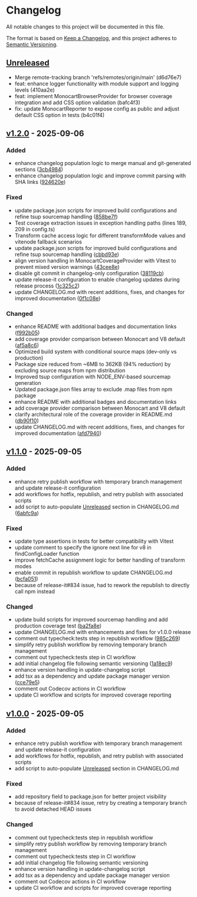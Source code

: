 # Changelog

All notable changes to this project will be documented in this file.

The format is based on [Keep a Changelog](https://keepachangelog.com/en/1.0.0/),
and this project adheres to [Semantic Versioning](https://semver.org/spec/v2.0.0.html).

## [Unreleased]

- Merge remote-tracking branch 'refs/remotes/origin/main' (d6d76e7)
- feat: enhance logger functionality with module support and logging levels (410aa2e)
- feat: implement MonocartBrowserProvider for browser coverage integration and add CSS option validation (bafc4f3)
- fix: update MonocartReporter to expose config as public and adjust default CSS option in tests (b4c01f4)

## [v1.2.0] - 2025-09-06

### Added
- enhance changelog population logic to merge manual and git-generated sections ([3cb4984](https://github.com/oorabona/vitest-monocart-coverage/commit/3cb49841a6c453a12bbe48fa956378a0088e5096))
- enhance changelog population logic and improve commit parsing with SHA links ([924620e](https://github.com/oorabona/vitest-monocart-coverage/commit/924620e0f5f1e6539352c683d711a717519467be))

### Fixed
- update package.json scripts for improved build configurations and refine tsup sourcemap handling ([858be7f](https://github.com/oorabona/vitest-monocart-coverage/commit/858be7f921065dfc48418141383da6bb8bf87b07))
- Test coverage extraction issues in exception handling paths (lines 189, 209 in config.ts)
- Transform cache access logic for different transformMode values and vitenode fallback scenarios
- update package.json scripts for improved build configurations and refine tsup sourcemap handling ([cbbd93e](https://github.com/oorabona/vitest-monocart-coverage/commit/cbbd93ea145f5996f5e45b8ec5207662f430b6ca))
- align version handling in MonocartCoverageProvider with Vitest to prevent mixed version warnings ([43cee8e](git+https://github.com/oorabona/vitest-monocart-coverage.git/commit/43cee8e48f07e90e273e402360c36c6217fb4483))
- disable git commit in changelog-only configuration ([38119cb](git+https://github.com/oorabona/vitest-monocart-coverage.git/commit/38119cb213d1b13ca127c6d8157f1d3c03db9230))
- update release-it configuration to enable changelog updates during release process ([1c325c2](https://github.com/oorabona/vitest-monocart-coverage/commit/1c325c266475b783f268c0634bf9d43f395b8051))
- update CHANGELOG.md with recent additions, fixes, and changes for improved documentation ([0f1c08e](https://github.com/oorabona/vitest-monocart-coverage/commit/0f1c08efd0ca5af58e3465afc6f9a6e356ebf129))

### Changed
- enhance README with additional badges and documentation links ([f992b05](https://github.com/oorabona/vitest-monocart-coverage/commit/f992b05cbbe97147c1e16c058df70d9c0b986721))
- add coverage provider comparison between Monocart and V8 default ([af5a8c6](https://github.com/oorabona/vitest-monocart-coverage/commit/af5a8c63c6b92fd2954727746d04b24137c966c6))
- Optimized build system with conditional source maps (dev-only vs production)
- Package size reduced from ~6MB to 362KB (94% reduction) by excluding source maps from npm distribution
- Improved tsup configuration with NODE_ENV-based sourcemap generation
- Updated package.json files array to exclude .map files from npm package
- enhance README with additional badges and documentation links
- add coverage provider comparison between Monocart and V8 default
- clarify architectural role of the coverage provider in README.md ([db90f10](git+https://github.com/oorabona/vitest-monocart-coverage.git/commit/db90f1021b93615fd353074cf62ac48a155e8e6a))
- update CHANGELOG.md with recent additions, fixes, and changes for improved documentation ([afd7940](git+https://github.com/oorabona/vitest-monocart-coverage.git/commit/afd7940a129ca52fb4cc9d1837a391bdcd0aaa27))

## [v1.1.0] - 2025-09-05

### Added
- enhance retry publish workflow with temporary branch management and update release-it configuration
- add workflows for hotfix, republish, and retry publish with associated scripts
- add script to auto-populate [Unreleased] section in CHANGELOG.md ([6abfc9a](https://github.com/oorabona/vitest-monocart-coverage/commit/6abfc9a44e51762e8396a22648d19cae19e31d9b))

### Fixed
- update type assertions in tests for better compatibility with Vitest
- update comment to specify the ignore next line for v8 in findConfigLoader function
- improve fetchCache assignment logic for better handling of transform modes
- enable commit in republish workflow to update CHANGELOG.md ([bcfa051](https://github.com/oorabona/vitest-monocart-coverage/commit/bcfa051213ac5131c206e546bf53f765fd9f4b66))
- because of release-it#834 issue, had to rework the republish to directly call npm instead

### Changed
- update build scripts for improved sourcemap handling and add production coverage test ([ba2fa8e](https://github.com/oorabona/vitest-monocart-coverage/commit/ba2fa8ec03e7897fe02965f71c06c94b3d83dfba))
- update CHANGELOG.md with enhancements and fixes for v1.0.0 release
- comment out typecheck:tests step in republish workflow ([985c269](https://github.com/oorabona/vitest-monocart-coverage/commit/985c2695037cd429bf0bdb406bf935609106883e))
- simplify retry publish workflow by removing temporary branch management
- comment out typecheck:tests step in CI workflow
- add initial changelog file following semantic versioning ([1a18ec9](https://github.com/oorabona/vitest-monocart-coverage/commit/1a18ec94e3174ea8519a168cd74ad495b52e50af))
- enhance version handling in update-changelog script
- add tsx as a dependency and update package manager version ([cce79e5](https://github.com/oorabona/vitest-monocart-coverage/commit/cce79e5e9586b62901bf254753911ac3d5928343))
- comment out Codecov actions in CI workflow
- update CI workflow and scripts for improved coverage reporting

## [v1.0.0] - 2025-09-05

### Added
- enhance retry publish workflow with temporary branch management and update release-it configuration
- add workflows for hotfix, republish, and retry publish with associated scripts
- add script to auto-populate [Unreleased] section in CHANGELOG.md

### Fixed
- add repository field to package.json for better project visibility
- because of release-it#834 issue, retry by creating a temporary branch to avoid detached HEAD issues

### Changed
- comment out typecheck:tests step in republish workflow
- simplify retry publish workflow by removing temporary branch management
- comment out typecheck:tests step in CI workflow
- add initial changelog file following semantic versioning
- enhance version handling in update-changelog script
- add tsx as a dependency and update package manager version
- comment out Codecov actions in CI workflow
- update CI workflow and scripts for improved coverage reporting


[Unreleased]: https://github.com/oorabona/vitest-monocart-coverage/compare/v1.2.0...HEAD
[v1.0.0]: https://github.com/oorabona/vitest-monocart-coverage/releases/tag/v1.0.0
[v1.1.0]: git+https://github.com/oorabona/vitest-monocart-coverage.git/releases/tag/v1.1.0
[v1.2.0]: https://github.com/oorabona/vitest-monocart-coverage/releases/tag/v1.2.0
